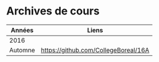# Archives de cours


| Années  | Liens                                |
|---------|--------------------------------------|
| 2016    |                                      |
| Automne | https://github.com/CollegeBoreal/16A |



